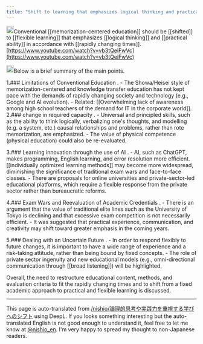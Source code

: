 ```yaml
---
title: "Shift to learning that emphasizes logical thinking and practical skills"
---
```


<img src='https://scrapbox.io/api/pages/nishio-en/o3-mini-high/icon' alt='o3-mini-high.icon' height="19.5"/>Conventional [[memorization-centered education]] should be [[shifted]] to [[flexible learning]] that emphasizes [[logical thinking]] and [[practical ability]] in accordance with [[rapidly changing times]].
[https://www.youtube.com/watch?v=vb3tQeiFwVc](https://www.youtube.com/watch?v=vb3tQeiFwVc)

<img src='https://scrapbox.io/api/pages/nishio-en/o3-mini-high/icon' alt='o3-mini-high.icon' height="19.5"/>Below is a brief summary of the main points.

1.### Limitations of Conventional Education
.
    - The Showa/Heisei style of memorization-centered and knowledge transfer education has not kept pace with the demands of rapidly changing society and technology (e.g., Google and AI evolution).
    - Related: [[Overwhelming lack of awareness among high school teachers of the demand for IT in the corporate world]].
2.### change in required capacity
.
    - Universal and principled skills, such as the ability to think logically, verbalizing one's thoughts, and modelling (e.g. a system, etc.) causal relationships and problems, rather than rote memorization, are emphasized.
        - The value of physical competence (physical education) could also be re-evaluated.

3.### Learning innovation through the use of AI
.
    - AI, such as ChatGPT, makes programming, English learning, and error resolution more efficient. [[individually optimized learning methods]] may become more widespread, diminishing the significance of traditional exam wars and face-to-face classes.
        - There are proposals for online universities and private-sector-led educational platforms, which require a flexible response from the private sector rather than bureaucratic reforms.

4.### Exam Wars and Reevaluation of Academic Credentials
.
    - There is an argument that the value of traditional elite lines such as the University of Tokyo is declining and that excessive exam competition is not necessarily efficient.
        - It was suggested that practical experience, communication, and creativity may shift toward greater emphasis in the coming years.

5.### Dealing with an Uncertain Future
.
    - In order to respond flexibly to future changes, it is important to have a wide range of experience and a risk-taking attitude, rather than being bound by fixed concepts.
        - The role of private sector ingenuity and new educational models (e.g., omni-directional communication through [[broad listening]]) will be highlighted.

Overall, the need to restructure educational content, methods, and evaluation criteria to fit the rapidly changing times and to shift from a fixed academic approach to practical and flexible learning is discussed.

---
This page is auto-translated from [/nishio/論理的思考や実践力を重視する学びへのシフト](https://scrapbox.io/nishio/論理的思考や実践力を重視する学びへのシフト) using DeepL. If you looks something interesting but the auto-translated English is not good enough to understand it, feel free to let me know at [@nishio_en](https://twitter.com/nishio_en). I'm very happy to spread my thought to non-Japanese readers.